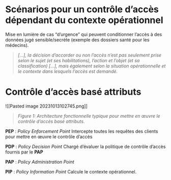 # Scénarios pour un contrôle d’accès dépendant du contexte opérationnel

Mise en lumière de cas “d’urgence” qui peuvent conditionner l’accès à des données jugé sensible/secrète (exemple des dossiers santé pour les médecins).

> *\[…], la décision d’accorder ou non l’accès n’est pas seulement prise selon le sujet (et ses habilitations), l’action et l’objet (et sa classification) \[...], mais également selon la situation opérationnelle et le contexte dans lesquels l’accès est demandé.*

# Contrôle d’accès basé attributs
![[Pasted image 20231013102745.png]]
> _Figure 1: Architecture fonctionnelle typique pour mettre en œuvre le contrôle d’accès basé attributs._

**PEP** : _Policy Enforcement Point_
Intercepte toutes les requêtes des clients pour mettre en œuvre le contrôle d’accès

**PDP** : _Policy Decision Point_
Chargé d’évaluer la politique de contrôle d’accès fournis par le **PAP**

**PAP** : _Policy Administration Point_


**PIP** : _Policy Information Point_
Calcule le contexte opérationnel.
 

